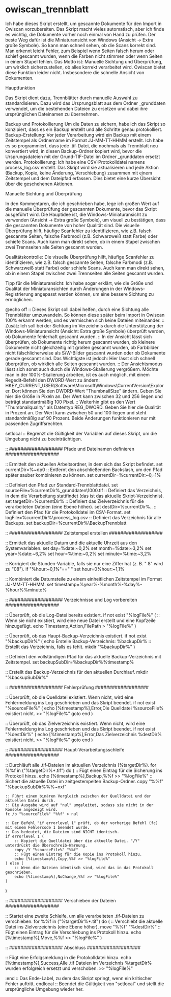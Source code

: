 # owiscan_trennblatt

 
Ich habe dieses Skript erstellt, um gescannte Dokumente für den Import in Owiscan vorzubereiten. Das Skript macht vieles automatisch, aber ich finde es wichtig, die Dokumente vorher noch einmal von Hand zu prüfen. Der beste Weg dafür ist die Miniaturansicht von Windows (Ansicht -> Extra große Symbole). 
So kann man schnell sehen, ob die Scans korrekt sind. Man erkennt leicht Fehler, zum Beispiel wenn Seiten falsch herum oder schief gescannt wurden, wenn die Farben nicht stimmen oder wenn Seiten in einem Stapel fehlen.
Das Motto ist: Manuelle Sichtung und Überprüfung, um wirklich sicherzustellen, ob alles korrekt verarbeitet wird. Owiscan bietet diese Funktion leider nicht. Insbesondere die schnelle Ansicht von Dokumenten. 

Hauptfunktion

Das Skript dient dazu, Trennblätter durch manuelle Auswahl zu standardisieren. Dazu wird das Ursprungsblatt aus dem Ordner _grunddaten verwendet, um die bestehenden Dateien zu ersetzen und dabei ihre ursprünglichen Dateinamen zu übernehmen.

Backup und Protokollierung
Um die Daten zu sichern, habe ich das Skript so konzipiert, dass es ein Backup erstellt und alle Schritte genau protokolliert.
Backup-Erstellung: Vor jeder Verarbeitung wird ein Backup mit einem Zeitstempel als Ordnername im Format JJ-MM-TT-HHMM erstellt. Ich habe es so programmiert, dass jede .tif-Datei, die nochmals als Trennblatt neu konvertiert wird, in diesen Backup-Ordner kopiert wird, bevor die Ursprungsdateien mit der Grund-TIF-Datei im Ordner _grunddaten ersetzt werden.
Protokollierung: Ich habe eine CSV-Protokolldatei namens process_log.csv erstellt. Das Skript wird sie aktualisieren und jede Aktion (Backup, Kopie, keine Änderung, Verschiebung) zusammen mit einem Zeitstempel und dem Dateipfad erfassen. Dies bietet eine kurze Übersicht über die geschehenen Aktionen.

Manuelle Sichtung und Überprüfung

In den Kommentaren, die ich geschrieben habe, lege ich großen Wert auf die manuelle Überprüfung der gescannten Dokumente, bevor das Skript ausgeführt wird. Die Hauptidee ist, die Windows-Miniaturansicht zu verwenden (Ansicht -> Extra große Symbole), um visuell zu bestätigen, dass die gescannten Dokumente von hoher Qualität sind. Die visuelle Überprüfung hilft, häufige Scanfehler zu identifizieren, wie z.B. falsch gescannte Seiten, falsche Farbmodi (z.B. Schwarzweiß statt Farbe) oder schiefe Scans. Auch kann man direkt sehen, ob in einem Stapel zwischen zwei Trennseiten alle Seiten gescannt wurden.

Qualitätskontrolle: Die visuelle Überprüfung hilft, häufige Scanfehler zu identifizieren, wie z.B. falsch gescannte Seiten, falsche Farbmodi (z.B. Schwarzweiß statt Farbe) oder schiefe Scans. Auch kann man direkt sehen, ob in einem Stapel zwischen zwei Trennseiten alle Seiten gescannt wurden.

Tipp für die Miniaturansicht: Ich habe sogar erklärt, wie die Größe und Qualität der Miniaturansichten durch Änderungen in der Windows-Registrierung angepasst werden können, um eine bessere Sichtung zu ermöglichen.





@echo off
:: Dieses Skript soll dabei helfen, durch eine Sichtung alle Trennblätter umzuwandeln. So können diese später beim Import in Owiscan 100% erkannt werden, und es vermischen sich keine Dateien miteinander.
:: Zusätzlich soll bei der Sichtung im Verzeichnis durch die Unterstützung der Windows-Miniaturansicht (Ansicht: Extra große Symbole) überprüft werden, ob Dokumente fehlerhaft gescannt wurden.
:: In der Ansicht lässt sich überprüfen, ob Dokumente richtig herum gescannt wurden, ob kleinere Dokumente nicht gleichzeitig mit großen gescannt wurden, ob Farbbilder nicht fälschlicherweise als S/W-Bilder gescannt wurden oder ob Dokumente gerade gescannt sind. Das Wichtigste ist jedoch: Hier lässt sich schnell überprüfen, ob wirklich alle Seiten gescannt wurden.
:: Der Ansichtsmodus lässt sich sonst auch durch die Windows-Skalierung vergrößern. Möchte man in der 100%-Skalierung arbeiten, ist es auch möglich, mit einem Regedit-Befehl den DWORD-Wert zu ändern: HKEY_CURRENT_USER\Software\Microsoft\Windows\CurrentVersion\Explorer. Dort können Sie den DWORD-Wert "ThumbnailSize" ändern. Geben Sie hier die Größe in Pixeln an. Der Wert kann zwischen 32 und 256 liegen und beträgt standardmäßig 100 Pixel.
:: Weiterhin gibt es den Wert "Thumbnailquality" als Datentyp REG_DWORD. Geben Sie hier die Qualität in Prozent an. Der Wert kann zwischen 50 und 100 liegen und steht standardmäßig auf 90 Prozent. Beide Änderungen funktionieren nur mit passenden Zugriffsrechten.


setlocal
:: Begrenzt die Gültigkeit der Variablen auf dieses Skript, um die Umgebung nicht zu beeinträchtigen.

:: ################### Pfade und Dateinamen definieren ###################

:: Ermittelt den aktuellen Arbeitsordner, in dem sich das Skript befindet.
set currentDir=%~dp0
:: Entfernt den abschließenden Backslash, um den Pfad später sauber kombinieren zu können.
set currentDir=%currentDir:~0,-1%

:: Definiert den Pfad zur Standard-Trennblattdatei.
set sourceFile=%currentDir%\_grunddaten\1000.tif
:: Definiert das Verzeichnis, in dem die Verarbeitung stattfindet (das ist das aktuelle Skript-Verzeichnis).
set targetDir=%currentDir%
:: Definiert das Zielverzeichnis für die verarbeiteten Dateien (eine Ebene höher).
set destDir=%currentDir%\..
:: Definiert den Pfad für die Protokolldatei im CSV-Format.
set logFile=%currentDir%\process_log.csv
:: Definiert das Verzeichnis für alle Backups.
set backupDir=%currentDir%\BackupTrennblatt

:: ################### Zeitstempel erstellen ###################

:: Ermittelt das aktuelle Datum und die aktuelle Uhrzeit aus den Systemvariablen.
set day=%date:~0,2%
set month=%date:~3,2%
set year=%date:~6,2%
set hour=%time:~0,2%
set minute=%time:~3,2%

:: Korrigiert die Stunden-Variable, falls sie nur eine Ziffer hat (z. B. " 8" wird zu "08").
if "%hour:~0,1%"==" " set hour=0%hour:~1,1%

:: Kombiniert die Datumsteile zu einem einheitlichen Zeitstempel im Format JJ-MM-TT-HHMM.
set timestamp=%year%-%month%-%day%-%hour%%minute%

:: ################### Verzeichnisse und Log vorbereiten ###################

:: Überprüft, ob die Log-Datei bereits existiert.
if not exist "%logFile%" (
    :: Wenn sie nicht existiert, wird eine neue Datei erstellt und eine Kopfzeile hinzugefügt.
    echo Timestamp,Action,FilePath > "%logFile%"
)

:: Überprüft, ob das Haupt-Backup-Verzeichnis existiert.
if not exist "%backupDir%" (
    echo Erstelle Backup-Verzeichnis: %backupDir%
    :: Erstellt das Verzeichnis, falls es fehlt.
    mkdir "%backupDir%"
)

:: Definiert den vollständigen Pfad für das aktuelle Backup-Verzeichnis mit Zeitstempel.
set backupSubDir=%backupDir%\%timestamp%

:: Erstellt das Backup-Verzeichnis für den aktuellen Durchlauf.
mkdir "%backupSubDir%"

:: ################### Fehlerprüfung ###################

:: Überprüft, ob die Quelldatei existiert. Wenn nicht, wird eine Fehlermeldung ins Log geschrieben und das Skript beendet.
if not exist "%sourceFile%" (
    echo [%timestamp%],Error,Die Quelldatei %sourceFile% existiert nicht. >> "%logFile%"
    goto end
)

:: Überprüft, ob das Zielverzeichnis existiert. Wenn nicht, wird eine Fehlermeldung ins Log geschrieben und das Skript beendet.
if not exist "%destDir%" (
    echo [%timestamp%],Error,Das Zielverzeichnis %destDir% existiert nicht. >> "%logFile%"
    goto end
)

:: ################### Haupt-Verarbeitungsschleife ###################

:: Durchläuft alle .tif-Dateien im aktuellen Verzeichnis (%targetDir%).
for %%f in ("%targetDir%\*.tif") do (
    :: Fügt einen Eintrag für die Sicherung ins Protokoll hinzu.
    echo [%timestamp%],Backup,%%f >> "%logFile%"
    :: Sichert die aktuelle Datei im zeitgestempelten Backup-Ordner.
    copy "%%f" "%backupSubDir%\%%~nxf"
    
    :: Führt einen binären Vergleich zwischen der Quelldatei und der aktuellen Datei durch.
    :: Die Ausgabe wird auf "nul" umgeleitet, sodass sie nicht in der Konsole angezeigt wird.
    fc /b "%sourceFile%" "%%f" > nul
    
    :: Der Befehl "if errorlevel 1" prüft, ob der vorherige Befehl (fc) mit einem Fehlercode 1 beendet wurde.
    :: Das bedeutet, die Dateien sind NICHT identisch.
    if errorlevel 1 (
        :: Kopiert die Quelldatei über die aktuelle Datei. "/Y" unterdrückt die Überschreib-Warnung.
        copy /Y "%sourceFile%" "%%f"
        :: Fügt einen Eintrag für die Kopie ins Protokoll hinzu.
        echo [%timestamp%],Copy,%%f >> "%logFile%"
    ) else (
        :: Wenn die Dateien identisch sind, wird das in das Protokoll geschrieben.
        echo [%timestamp%],NoChange,%%f >> "%logFile%"
    )
)

:: ################### Verschieben der Dateien ###################

:: Startet eine zweite Schleife, um alle verarbeiteten .tif-Dateien zu verschieben.
for %%f in ("%targetDir%\*.tif") do (
    :: Verschiebt die aktuelle Datei ins Zielverzeichnis (eine Ebene höher).
    move "%%f" "%destDir%"
    :: Fügt einen Eintrag für die Verschiebung ins Protokoll hinzu.
    echo [%timestamp%],Move,%%f >> "%logFile%"
)

:: ################### Abschluss ###################

:: Fügt eine Erfolgsmeldung in die Protokolldatei hinzu.
echo [%timestamp%],Success,Alle .tif Dateien im Verzeichnis %targetDir% wurden erfolgreich ersetzt und verschoben. >> "%logFile%"

:end
:: Das Ende-Label, zu dem das Skript springt, wenn ein kritischer Fehler auftritt.
endlocal
:: Beendet die Gültigkeit von "setlocal" und stellt die ursprüngliche Umgebung wieder her.
